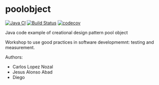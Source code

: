 poolobject
==========

[![Java CI](https://github.com/Kencho/poolobject/actions/workflows/ci.yml/badge.svg)](https://github.com/Kencho/poolobject/actions/workflows/ci.yml) [![Build Status](https://app.travis-ci.com/Kencho/poolobject.svg?branch=master)](https://app.travis-ci.com/Kencho/poolobject) [![codecov](https://codecov.io/gh/Kencho/poolobject/branch/master/graph/badge.svg)](https://codecov.io/gh/Kencho/poolobject)

Java code example of creational design pattern pool object

Workshop to use good practices in software developmemnt: testing and measurement.

Authors:

- Carlos Lopez Nozal
- Jesus Alonso Abad
- Diego

